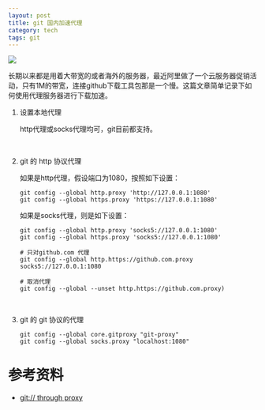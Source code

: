```yaml
---
layout: post
title: git 国内加速代理
category: tech
tags: git
---
```

![](https://cdn.kelu.org/blog/tags/git.jpg)

长期以来都是用着大带宽的或者海外的服务器，最近阿里做了一个云服务器促销活动，只有1M的带宽，连接github下载工具包那是一个慢。这篇文章简单记录下如何使用代理服务器进行下载加速。

1. 设置本地代理

   http代理或socks代理均可，git目前都支持。

   ​

2. git 的 http 协议代理

   如果是http代理，假设端口为1080，按照如下设置：

   ```
   git config --global http.proxy 'http://127.0.0.1:1080' 
   git config --global https.proxy 'https://127.0.0.1:1080'
   ```

   如果是socks代理，则是如下设置：

   ```
   git config --global http.proxy 'socks5://127.0.0.1:1080' 
   git config --global https.proxy 'socks5://127.0.0.1:1080'

   # 只对github.com 代理
   git config --global http.https://github.com.proxy socks5://127.0.0.1:1080

   # 取消代理
   git config --global --unset http.https://github.com.proxy)
   ```
   ​

3. git 的 git 协议的代理

   ```
   git config --global core.gitproxy "git-proxy"
   git config --global socks.proxy "localhost:1080"
   ```



# 参考资料

* [git:// through proxy](https://stackoverflow.com/questions/5860888/git-through-proxy)